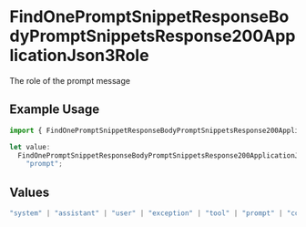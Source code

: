 # FindOnePromptSnippetResponseBodyPromptSnippetsResponse200ApplicationJson3Role

The role of the prompt message

## Example Usage

```typescript
import { FindOnePromptSnippetResponseBodyPromptSnippetsResponse200ApplicationJson3Role } from "@orq-ai/node/models/operations";

let value:
  FindOnePromptSnippetResponseBodyPromptSnippetsResponse200ApplicationJson3Role =
    "prompt";
```

## Values

```typescript
"system" | "assistant" | "user" | "exception" | "tool" | "prompt" | "correction" | "expected_output"
```